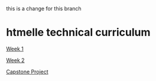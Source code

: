 this is a change for this branch

# htmelle technical curriculum

[Week 1](./week_1)

[Week 2](./week_2)

[Capstone Project](./week_3)

